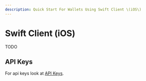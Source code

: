 ```yaml
---
description: Quick Start For Wallets Using Swift Client \(iOS\)
---
```


# Swift Client \(iOS\)

TODO

## API Keys

For api keys look at [API Keys](api-keys.md).
